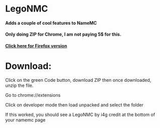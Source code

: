 # LegoNMC

#### Adds a couple of cool features to NameMC

#### Only doing ZIP for Chrome, I am not paying 5$ for this.

#### [Click here for Firefox version](https://addons.mozilla.org/fr/firefox/addon/legonmc/)

# Download:

Click on the green Code button, download ZIP then once downloaded, unzip the file.

Go to chrome://extensions

Click on developer mode then load unpacked and select the folder

If this worked, you should see a LegoNMC by i4g credit at the bottom of your namemc page
